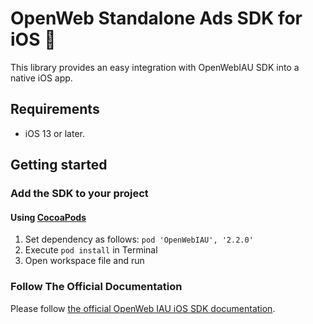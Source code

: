 # OpenWeb Standalone Ads SDK for iOS 🚀

This library provides an easy integration with OpenWebIAU SDK into a native iOS app.

## Requirements

* iOS 13 or later.

## Getting started

### Add the SDK to your project

#### Using [CocoaPods](https://cocoapods.org)
1. Set dependency as follows:
    `pod 'OpenWebIAU', '2.2.0'`
2. Execute `pod install` in Terminal
3. Open workspace file and run

### Follow The Official Documentation

Please follow [the official OpenWeb IAU iOS SDK documentation](https://developers.openweb.com/docs/ios-standalone-ad-getting-started).
